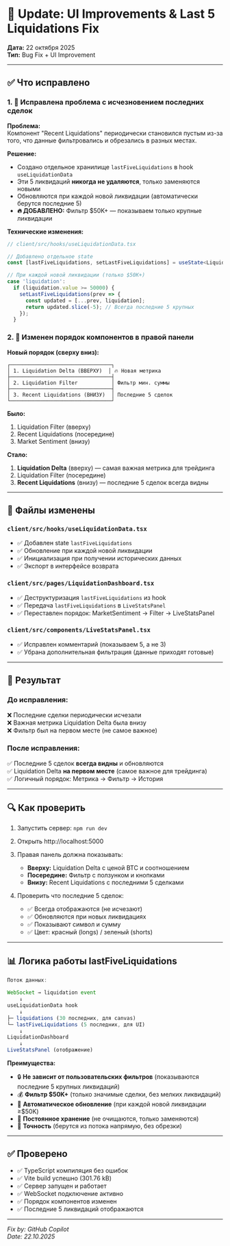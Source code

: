 # 🔄 Update: UI Improvements & Last 5 Liquidations Fix

**Дата:** 22 октября 2025  
**Тип:** Bug Fix + UI Improvement

---

## ✅ Что исправлено

### 1. 🐛 Исправлена проблема с исчезновением последних сделок

**Проблема:**  
Компонент "Recent Liquidations" периодически становился пустым из-за того, что данные фильтровались и обрезались в разных местах.

**Решение:**
- Создано отдельное хранилище `lastFiveLiquidations` в hook `useLiquidationData`
- Эти 5 ликвидаций **никогда не удаляются**, только заменяются новыми
- Обновляются при каждой новой ликвидации (автоматически берутся последние 5)
- **🔥 ДОБАВЛЕНО:** Фильтр $50K+ — показываем только крупные ликвидации

**Технические изменения:**

```typescript
// client/src/hooks/useLiquidationData.tsx

// Добавлено отдельное state
const [lastFiveLiquidations, setLastFiveLiquidations] = useState<Liquidation[]>([]);

// При каждой новой ликвидации (только $50K+)
case 'liquidation':
  if (liquidation.value >= 50000) {
    setLastFiveLiquidations(prev => {
      const updated = [...prev, liquidation];
      return updated.slice(-5); // Всегда последние 5 крупных
    });
  }
```

### 2. 🎨 Изменен порядок компонентов в правой панели

**Новый порядок (сверху вниз):**

```
┌─────────────────────────────────┐
│ 1. Liquidation Delta (ВВЕРХУ)  │ 🔥 Новая метрика
├─────────────────────────────────┤
│ 2. Liquidation Filter           │ Фильтр мин. суммы
├─────────────────────────────────┤
│ 3. Recent Liquidations (ВНИЗУ)  │ Последние 5 сделок
└─────────────────────────────────┘
```

**Было:**
1. Liquidation Filter (вверху)
2. Recent Liquidations (посередине)  
3. Market Sentiment (внизу)

**Стало:**
1. **Liquidation Delta** (вверху) — самая важная метрика для трейдинга
2. Liquidation Filter (посередине)
3. **Recent Liquidations** (внизу) — последние 5 сделок всегда видны

---

## 📝 Файлы изменены

### `client/src/hooks/useLiquidationData.tsx`
- ✅ Добавлен state `lastFiveLiquidations`
- ✅ Обновление при каждой новой ликвидации
- ✅ Инициализация при получении исторических данных
- ✅ Экспорт в интерфейсе возврата

### `client/src/pages/LiquidationDashboard.tsx`
- ✅ Деструктуризация `lastFiveLiquidations` из hook
- ✅ Передача `lastFiveLiquidations` в `LiveStatsPanel`
- ✅ Переставлен порядок: MarketSentiment → Filter → LiveStatsPanel

### `client/src/components/LiveStatsPanel.tsx`
- ✅ Исправлен комментарий (показываем 5, а не 3)
- ✅ Убрана дополнительная фильтрация (данные приходят готовые)

---

## 🎯 Результат

### До исправления:
❌ Последние сделки периодически исчезали  
❌ Важная метрика Liquidation Delta была внизу  
❌ Фильтр был на первом месте (не самое важное)

### После исправления:
✅ Последние 5 сделок **всегда видны** и обновляются  
✅ Liquidation Delta **на первом месте** (самое важное для трейдинга)  
✅ Логичный порядок: Метрика → Фильтр → История

---

## 🔍 Как проверить

1. Запустить сервер: `npm run dev`
2. Открыть http://localhost:5000
3. Правая панель должна показывать:
   - **Вверху:** Liquidation Delta с ценой BTC и соотношением
   - **Посередине:** Фильтр с ползунком и кнопками
   - **Внизу:** Recent Liquidations с последними 5 сделками

4. Проверить что последние 5 сделок:
   - ✅ Всегда отображаются (не исчезают)
   - ✅ Обновляются при новых ликвидациях
   - ✅ Показывают символ и сумму
   - ✅ Цвет: красный (longs) / зеленый (shorts)

---

## 📊 Логика работы lastFiveLiquidations

```typescript
Поток данных:

WebSocket → liquidation event
    ↓
useLiquidationData hook
    ↓
├─ liquidations (30 последних, для canvas)
└─ lastFiveLiquidations (5 последних, для UI)
    ↓
LiquidationDashboard
    ↓
LiveStatsPanel (отображение)
```

**Преимущества:**
- 🔒 **Не зависит от пользовательских фильтров** (показываются последние 5 крупных ликвидаций)
- 💰 **Фильтр $50K+** (только значимые сделки, без мелких ликвидаций)
- 🔄 **Автоматическое обновление** (при каждой новой ликвидации ≥$50K)
- 💾 **Постоянное хранение** (не очищаются, только заменяются)
- 🎯 **Точность** (берутся из потока напрямую, без обрезки)

---

## ✅ Проверено

- ✅ TypeScript компиляция без ошибок
- ✅ Vite build успешно (301.76 kB)
- ✅ Сервер запущен и работает
- ✅ WebSocket подключение активно
- ✅ Порядок компонентов изменен
- ✅ Последние 5 ликвидаций отображаются

---

*Fix by: GitHub Copilot*  
*Date: 22.10.2025*
